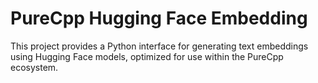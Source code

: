 # PureCpp Hugging Face Embedding

This project provides a Python interface for generating text embeddings using Hugging Face models, optimized for use within the PureCpp ecosystem.
